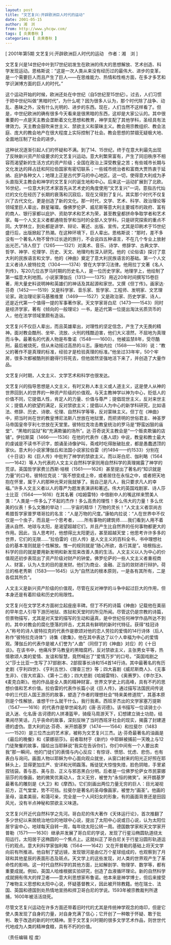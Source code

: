 ```yaml
---
layout: post
title: "文艺复兴:开辟欧洲巨人时代的运动"
date: 2001-05-15
author: 湘　浏
from: http://www.yhcqw.com/
tags: [ 炎黄春秋 ]
categories: [ 炎黄春秋 ]
---
```



[ 2001年第5期 文艺复兴:开辟欧洲巨人时代的运动　作者：湘　浏 ]


文艺复兴是14世纪中叶到17世纪初发生在欧洲的伟大的思想解放、艺术创造、科学发现运动。恩格斯说：“这是一次人类从来没有经历过的最伟大、进步的变革，是一个需要巨人而且产生了巨人——在思维能力、热情和性格方面，在多才多艺和学识渊博方面的巨人的时代。”


这个运动开始的时候，欧洲还处在中世纪（自5世纪至15世纪）。过去，人们习惯于把中世纪叫做“黑暗时代”，为什么呢？因为很多人认为，那个时代除了战争、动乱、愚昧之外，没有什么光明的、进步的东西。现在，人们当然不这样看了。但是，中世纪欧洲的确有很多今天看来是很黑暗的东西，这却是大家公认的。其中很重要的一点是天主教会垄断着文化思想和教育，神学支配了其他学科，圣经具有法律效力。天主教会鼓吹来世主义、禁欲主义和蒙昧主义。教会用宗教组织、教会法庭、庞大的教会地产在很大程度上实际控制了社会。教会思想的禁锢无疑极大地、全面地压制了社会的进步。


这种状况逐渐引起人们的怀疑和不满。到了14、15世纪，终于在意大利最先出现了反映新兴资产阶级要求的文艺复兴运动。意大利繁荣富有，产生了同旧秩序不相容而渴望新的生活方式的资产阶级；全国在政治上深受教皇之苦；有些城市长期与文化发达的拜占廷和阿拉伯国家有密切联系；一些城市统治者和富商大贾热衷于延纳、庇护各种文人；地理上正是古代罗马的中心地区。这一切，使得意大利成为矛头直指天主教会和神学的文艺复兴的诞生地和中心。后来这一运动扩展到了北欧。16世纪，一位意大利艺术家首先从艺术史的角度使用“文艺复兴”一词，意指古代灿烂的文化在经历了长期的衰落和沉寂后，现在又得到了复兴。其实那个时代不仅复兴了古代文化，更是创造了新的文化。那一时代，文学、艺术、科学、政治理论等领域里巨人辈出，群星璀璨。像佛罗伦萨、威尼斯等意大利主要城市的政府、富有的商人、银行家都以庇护、资助学术和艺术为荣，甚至教皇都拼命争取学者和艺术家。每一个人文主义者都通晓哲学和当时的全部人文学科，只是研究探索的重点不同。大学林立，到处都是讲学、辩论、著述、出版、宣传。尤其是印刷术于15世纪盛行后，出版掀起了热潮。在这种环境下，巨人辈出。恩格斯说：“那时，差不多没有一个著名人物不曾作过长途的旅行，不会说四五种语言，不在几个专业上放射出光芒。”诗人但丁（1265——1321）对美术、音乐、诗学、修辞学、古典文学、哲学、神学、伦理学、历史、天文、地理均有深入研究。他的《论俗语》探讨了意大利的民族语言和文学，他的《神曲》奠定了意大利民族语言的基础。第一个人文主义者诗人彼特拉克（1304——1374）曾在大学学习法律。他用拉丁文著《名人列传》，写20几位古罗马时期的历史名人，是一位历史学家。地理学上，他绘制了第一幅意大利地图。小说家薄伽丘（1313——1375）用近20年时间撰写15卷巨著，用大量史料说明神和英雄们的神话及其起源和家世。又撰《但丁传》。画家达·芬奇（1452——1519）又是科学家、音乐家、哲学家、工程师、发明家、文艺理论家。政治理论家马基雅维里（1469——1527）又是政治家、历史学家、诗人，还是近代第一个值得一提的军事著作家。天文学家哥白尼（1473——1543）同时是经济学家，著有《倾向的一般理论》一书，是近代第一位提出淘汰劣质货币的人，他在法学领域里颇有造诣。


文艺复兴不仅巨人辈出，而且英雄辈出，对理性的坚定信念，产生了大无畏的精神。面对教会酷刑、坐牢、流放、火刑的残酷迫害，他们大义凛然，不屈地为真理而斗争。最著名的代表人物是布鲁诺（1548——1600）。他被监禁8年，受尽酷刑，最后被烧死，但从未动摇过高昂的斗志。康帕内拉（1568——1639）说：“教父的著作不是真理的标准，经验才是检验真理的标准。”他坐过33年牢，50个牢房，很多次都被酷刑折磨得行将死去，但他居然坚强地活下来了，并创造了大量作品。

文艺复兴时期，人文主义、文学艺术和科学也很发达。


文艺复兴的指导思想是人文主义，有时又称人本主义或人道主义，这是使人从神的世界回到人的世界的一种资产阶级的价值观。与天主教神学以神为中心，贬低人的价值不同，它提倡人性，肯定人的力量、价值与尊严；提倡现世主义，反对来世主义；提倡人的欲望的满足，反对禁欲主义；提倡以人为中心的新学科研究，比如语法、修辞、历史、诗歌、伦理、自然科学等等，反对蒙昧主义。但丁在《神曲》中，把当时尚在世的教皇博尼法斯八世放在地狱里，而把贤明的世俗君主、神圣罗马帝国皇帝亨利七世放在天堂里。彼特拉克攻击教皇统治的罗马是“野蛮凶狠的庙堂”、“黑暗的监狱”和“充满欺骗的场所”。达·芬奇说天主教会是“一个贩卖欺骗的店铺”。伊拉斯莫（1466——1536）在他的代表作《愚人颂》中说，教皇和教士最大的虔诚是不读书不识字，朗诵圣诗像驴叫，斋戒时吃得胀破肚皮，都是愚蠢透顶的家伙。意大利小说家薄伽丘和法国小说家拉伯雷（约1494——约1533）分别在《十日谈》和《巨人传》中批判了神学的禁欲主义。而以哥白尼、伽利略（1564——1642）等人为代表的人文主义自然科学家则用自然科学的真理揭露了神学的荒谬。英国哲学家费兰西斯·培根（1561——1626）甚至提出了著名的“知识就是力量”的口号。彼特拉克说：“我不想变成上帝，或者居住在永恒之中，或者把天地抱在怀里，属于人的那种光荣对我就够了。我自己是凡人，我只要求凡人的幸福。”许多人文主义者以人的尊严为题发表演讲和著述。伟大的英国戏剧家、诗人莎士比亚（1564——1616）在其名著《哈姆雷特》中借剧中人的嘴这样来赞美人类：“人类是一件多么了不起的杰作！多么高贵的理性！多么伟大的力量！多么优美的仪表！多么文雅的举动！……宇宙的精华！万物的灵长！”人文主义者崇尚古希腊哲学家普罗塔哥拉的名言：“人是万物的尺度。”康帕内拉说：“人在世界中不仅仅是一个虫子，而且是一个思考者，……所有事物的建筑师……我们看到人用不着遵从自然、地球与太阳，是渴望超越它们，并且产生比自然界的任何事物都更大的作用。因此，当人思考时，他想得比太阳更远，甚至超越天堂；他思考许许多多的世界，它们的无限……”拉伯雷的《巨人传》是人文主义的百科全书，书中理想社会的基本准则就是个性解放。惟一的规则就是“随心所欲，各行其是”。培根指出，科学的目的就是要用新发明和新发现来改善人类的生活。人文主义以人为中心的价值观还初步表现出了资产阶级对财产的钟爱。佛罗伦萨的一些人文主义者重视商人、财富，认为人生的目的是发财。他们为商业、金融、正当的敛财进行辩护。荷兰的格老秀斯（1583——1645）认为“自然法的根本原则，一是各有其所有，二是各偿其所负”。

人文主义是新兴资产阶级的价值观，尽管在反对神学的斗争中起过巨大的作用，但本身还是有着阶级和历史的局限性。


文艺复兴在文学艺术方面树立起座座丰碑。但丁不朽的诗篇《神曲》记载他在美丽的早年恋人引导下游历地狱、炼狱和天堂时的所见所闻。尽管这仍是宗教的诗篇，但景物描写，尤其是对天堂的描写的生动和逼真，是中世纪任何神学作品所达不到的。其中对教会的腐化堕落的抨击，尤其具有鲜明的新时代特征。获得“桂冠诗人”称号的诗人彼特拉克的代表作是歌颂对他的恋人劳拉的爱情的14行诗体（后人称作“彼特拉克诗体”）诗集《歌集》，他在其中表达了以个人幸福为中心的爱情观。薄伽丘的代表作是被人们誉为“人曲”（同但丁的《神曲》对应）的《十日谈》。在该书中，他痛斥罗马教皇的黑暗腐朽，反对禁欲主义，主张男女平等，热情歌颂人类的爱情、友谊和智慧，竟然喊出了“爱情万岁”的口号。“英国戏剧之父”莎士比亚一生写了37部剧本、2部叙事长诗和154首14行诗。其中最著名的有历史剧《亨利四世》、《亨利五世》、《理查三世》等；四大喜剧《威尼斯商人》、《无事生非》、《皆大欢喜》、《第十二夜》；四大悲剧《哈姆雷特》、《奥赛罗》、《李尔王》、《麦克白斯》。他的作品是全人类的精神财富，世界文学史上的高峰，具有不朽的思想价值和艺术价值。拉伯雷的代表作长篇小说《巨人传》，通过描写法国民间传说中的三代巨人国王游历的故事，塑造了作者的理想社会“特来美修道院”，其基本原则是个性解放，谁想干什么就干什么，我行我素。西班牙杰出的文学家塞万提斯（1547——1616）的代表作是举世闻名的《唐·吉诃德》。该书描写一位读骑士小说入迷、化名唐·吉诃德的人拼凑盔甲，骑瘦马周游天下，幻想建立骑士功勋，结果闹尽笑话，几乎丧命的故事，深刻反映了当时西班牙社会的现实，揭露了封建道德的虚伪。意大利的达·芬奇、米开朗基罗（1474——1564）和拉斐尔（1483——1520）是三位杰出的艺术家，被称为文艺复兴三杰。达·芬奇最著名的油画是《最后的晚餐》和《蒙娜丽莎》。前者取材于《新约》中耶稣被捕前一天晚上与12门徒聚餐的故事，描绘出当耶稣说“我实在告诉你们，你们中间有一个人要出卖我”那一瞬间，他的门徒们的表情与内心反应：有惊讶、愤怒、忧虑、悲伤，也有表白与询问。画面人物以耶稣为中心面向观众就坐，从窗口射来的阳光正好照在耶稣头上，显得更加庄严、安详和光明磊落。叛徒犹大惊惶失措，脸色阴暗，手里紧捏钱袋。善与恶、美与丑、正义与邪恶黑白分明。后者是一位佛罗伦萨女市民蒙娜丽莎的肖像画，她的微笑优美动人，含义无穷，被誉为“永恒的微笑”。米开朗基罗最著名的雕刻是《大卫》和《摩西》。它们刻画出两位力量无穷的巨人：目光凝视前方，正气堂堂，势不可挡。拉斐尔是著名的圣母像画家，被誉为“画圣”。他画的圣母，温柔美丽，和蔼可亲，完全是一个人间妇女的形象，有的画面背景还是田园风光，没有半点神秘和禁欲主义味道。


文艺复兴开近代自然科学之先河。哥白尼的伟大著作《天体运行论》，首次推翻了多少世纪以来居统治地位的地球中心说，提出了太阳中心说或日心说，认为太阳位居宇宙中心，地球每天自转一周，每年绕太阳公转一周。德国数学家和天文学家开普勒（1571——1630）继承并发展了哥白尼的学说，发现了行星沿椭圆轨道绕太阳运行。太阳居于这椭圆的一个焦点上。这就纠正了哥白尼关于行星沿圆形轨道运行的观点。意大利科学家伽利略（1564——1642）又在开普勒的基础上将天文学向前有所推进。他自制了望远镜，发现银河是由亿万个星球组成的，也观察到了月球和其他星辰的表面形态及斑点。天文学上的这些发现，对人类的世界观产生了革命性的影响。这一时代自然科学的其他方面，比如解剖学、物理学、数学等，都有重要成就。例如，英国人哈维根据实验研究，创造了血液循环理论。新的自然科学成就拥有伟大的捍卫者——意大利思想家布鲁诺。他本来是神学博士，但后来接受了唯物主义思想和太阳中心说，怀疑基督教义，因此被开除教籍。他在瑞士、法国、英国和德国到处热情地宣扬和捍卫哥白尼的学说。1593年被宗教裁判所逮捕，1600年被活活烧死。


尽管文艺复兴运动在许多方面还带着旧时代的尤其是传统神学观念的烙印，但是它使人类发现了自身的力量，对自身充满了信心；它开创了一种敢于怀疑、敢于批判、敢于改造的新的时代精神。至于文艺复兴时期的很多文学艺术作品，则世世代代地成为人类的精神食粮，具有不朽的价值。

（责任编辑 程 度）


